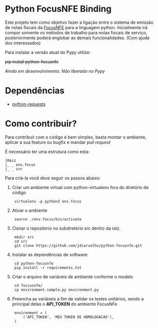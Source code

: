 # Python FocusNFE Binding

Este projeto tem como objetivo fazer a ligação entre o sistema de emissão de notas fiscais da [FocusNFE](https://focusnfe.com.br/) para a 
linguagem python. Inicialmente irá compor somente os métodos de trabalho para notas fiscais de serviço, posteriormente 
poderá englobar as demais funcionalidades. (Com ajuda dos interessados)

Para instalar a versão atual do Pypy utilize:

~~pip install python-focusnfe~~

*Ainda em desenvolvimento. Não liberado no Pypy*

# Dependências

* [python-requests](https://requests.readthedocs.io/pt_BR/latest/user/quickstart.html)

# Como contribuir?

Para contribuir com o código é bem simples, basta montar o ambiente, aplicar a sua feature ou bugfix e mandar _pull request_

É necessário ter uma estrutura como esta:

    |Raiz
    |_ _ env.focus
    |_ _ src

Para criá-la você deve seguir os passos abaixo:

1) Criar um ambiente virtual com python-virtualenv fora do diretório de código
    
        virtualenv -p python3 env.focus

2) Ativar o ambiente 
        
        source ./env.focus/bin/activate
    
3) Clonar o repositório no subdiretório src dentro da raiz.

        mkdir src
        cd src
        git clone https://github.com/jdcarvalho/python-focusnfe.git
        
4) Instalar as dependências de software:

        cd python-focusnfe
        pip install -r requirements.txt
        
5) Criar o arquivo de variáveis de ambiente conforme o modelo

        cd foccusnfe/
        cp environment.sample.py environment.py
        
6) Preencha as variáveis a fim de validar os testes unitários, sendo a principal delas o **API_TOKEN** do ambiente FocusNFe

        
        environment = (
            ('API_TOKEN', 'MEU TOKEN DE HOMOLOGACAO'),
        )





